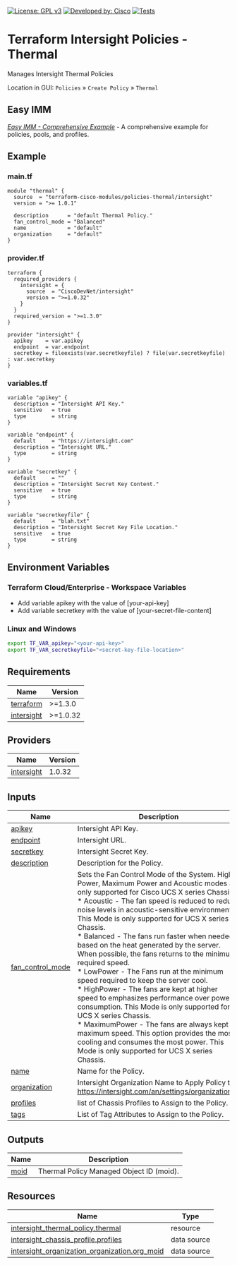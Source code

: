 <!-- BEGIN_TF_DOCS -->
[![License: GPL v3](https://img.shields.io/badge/License-GPLv3-blue.svg)](https://www.gnu.org/licenses/gpl-3.0)
[![Developed by: Cisco](https://img.shields.io/badge/Developed%20by-Cisco-blue)](https://developer.cisco.com)
[![Tests](https://github.com/terraform-cisco-modules/terraform-intersight-policies-thermal/actions/workflows/terratest.yml/badge.svg)](https://github.com/terraform-cisco-modules/terraform-intersight-policies-thermal/actions/workflows/terratest.yml)

# Terraform Intersight Policies - Thermal
Manages Intersight Thermal Policies

Location in GUI:
`Policies` » `Create Policy` » `Thermal`

## Easy IMM

[*Easy IMM - Comprehensive Example*](https://github.com/terraform-cisco-modules/easy-imm-comprehensive-example) - A comprehensive example for policies, pools, and profiles.

## Example

### main.tf
```hcl
module "thermal" {
  source  = "terraform-cisco-modules/policies-thermal/intersight"
  version = ">= 1.0.1"

  description      = "default Thermal Policy."
  fan_control_mode = "Balanced"
  name             = "default"
  organization     = "default"
}
```

### provider.tf
```hcl
terraform {
  required_providers {
    intersight = {
      source  = "CiscoDevNet/intersight"
      version = ">=1.0.32"
    }
  }
  required_version = ">=1.3.0"
}

provider "intersight" {
  apikey    = var.apikey
  endpoint  = var.endpoint
  secretkey = fileexists(var.secretkeyfile) ? file(var.secretkeyfile) : var.secretkey
}
```

### variables.tf
```hcl
variable "apikey" {
  description = "Intersight API Key."
  sensitive   = true
  type        = string
}

variable "endpoint" {
  default     = "https://intersight.com"
  description = "Intersight URL."
  type        = string
}

variable "secretkey" {
  default     = ""
  description = "Intersight Secret Key Content."
  sensitive   = true
  type        = string
}

variable "secretkeyfile" {
  default     = "blah.txt"
  description = "Intersight Secret Key File Location."
  sensitive   = true
  type        = string
}
```

## Environment Variables

### Terraform Cloud/Enterprise - Workspace Variables
- Add variable apikey with the value of [your-api-key]
- Add variable secretkey with the value of [your-secret-file-content]

### Linux and Windows
```bash
export TF_VAR_apikey="<your-api-key>"
export TF_VAR_secretkeyfile="<secret-key-file-location>"
```

## Requirements

| Name | Version |
|------|---------|
| <a name="requirement_terraform"></a> [terraform](#requirement\_terraform) | >=1.3.0 |
| <a name="requirement_intersight"></a> [intersight](#requirement\_intersight) | >=1.0.32 |
## Providers

| Name | Version |
|------|---------|
| <a name="provider_intersight"></a> [intersight](#provider\_intersight) | 1.0.32 |
## Inputs

| Name | Description | Type | Default | Required |
|------|-------------|------|---------|:--------:|
| <a name="input_apikey"></a> [apikey](#input\_apikey) | Intersight API Key. | `string` | n/a | yes |
| <a name="input_endpoint"></a> [endpoint](#input\_endpoint) | Intersight URL. | `string` | `"https://intersight.com"` | no |
| <a name="input_secretkey"></a> [secretkey](#input\_secretkey) | Intersight Secret Key. | `string` | n/a | yes |
| <a name="input_description"></a> [description](#input\_description) | Description for the Policy. | `string` | `""` | no |
| <a name="input_fan_control_mode"></a> [fan\_control\_mode](#input\_fan\_control\_mode) | Sets the Fan Control Mode of the System. High Power, Maximum Power and Acoustic modes are only supported for Cisco UCS X series Chassis.<br>  * Acoustic - The fan speed is reduced to reduce noise levels in acoustic-sensitive environments. This Mode is only supported for UCS X series Chassis.<br>  * Balanced - The fans run faster when needed based on the heat generated by the server. When possible, the fans returns to the minimum required speed.<br>  * LowPower - The Fans run at the minimum speed required to keep the server cool.<br>  * HighPower - The fans are kept at higher speed to emphasizes performance over power consumption. This Mode is only supported for UCS X series Chassis.<br>  * MaximumPower - The fans are always kept at maximum speed. This option provides the most cooling and consumes the most power. This Mode is only supported for UCS X series Chassis. | `string` | `"Balanced"` | no |
| <a name="input_name"></a> [name](#input\_name) | Name for the Policy. | `string` | `"default"` | no |
| <a name="input_organization"></a> [organization](#input\_organization) | Intersight Organization Name to Apply Policy to.  https://intersight.com/an/settings/organizations/. | `string` | `"default"` | no |
| <a name="input_profiles"></a> [profiles](#input\_profiles) | list of Chassis Profiles to Assign to the Policy. | `list(string)` | `[]` | no |
| <a name="input_tags"></a> [tags](#input\_tags) | List of Tag Attributes to Assign to the Policy. | `list(map(string))` | `[]` | no |
## Outputs

| Name | Description |
|------|-------------|
| <a name="output_moid"></a> [moid](#output\_moid) | Thermal Policy Managed Object ID (moid). |
## Resources

| Name | Type |
|------|------|
| [intersight_thermal_policy.thermal](https://registry.terraform.io/providers/CiscoDevNet/intersight/latest/docs/resources/thermal_policy) | resource |
| [intersight_chassis_profile.profiles](https://registry.terraform.io/providers/CiscoDevNet/intersight/latest/docs/data-sources/chassis_profile) | data source |
| [intersight_organization_organization.org_moid](https://registry.terraform.io/providers/CiscoDevNet/intersight/latest/docs/data-sources/organization_organization) | data source |
<!-- END_TF_DOCS -->
